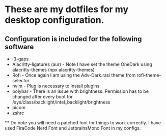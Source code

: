 # These are my dotfiles for my desktop configuration.

## Configuration is included for the following software
* i3-gaps
* Alacritty-ligatures (aur) - Note I have set the theme OneDark using alacritty-themes (npx alacritty-themes)
* Rofi - Once again I am using the Adv-Dark.rasi theme from rofi-theme-selector
* nvim - Plug is necessary to install plugins
* polybar - There is an issue with brightness. Permission has to be changed after every boot for /sys/class/backlight/intel_backlight/brightness
* picom
* zshrc

** Do note you will need a patched font for things to work correctly. I have used FiraCode Nerd Font and JetbrainsMono Font in my configs.

